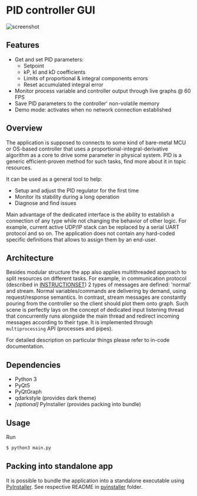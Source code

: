 # PID controller GUI
![screenshot](/screenshots/pid-controller-gui.gif)

## Features
  - Get and set PID parameters:
    - Setpoint
    - kP, kI and kD coefficients
    - Limits of proportional & integral components errors
    - Reset accumulated integral error
  - Monitor process variable and controller output through live graphs @ 60 FPS
  - Save PID parameters to the controller' non-volatile memory
  - Demo mode: activates when no network connection established

## Overview
The application is supposed to connects to some kind of bare-metal MCU or OS-based controller that uses a proportional-integral-derivative algorithm as a core to drive some parameter in physical system. PID is a generic efficient-proven method for such tasks, find more about it in topic resources.

It can be used as a general tool to help:
  - Setup and adjust the PID regulator for the first time
  - Monitor its stability during a long operation
  - Diagnose and find issues

Main advantage of the dedicated interface is the ability to establish a connection of any type while not changing the behavior of other logic. For example, current active UDP/IP stack can be replaced by a serial UART protocol and so on. The application does not contain any hard-coded specific definitions that allows to assign them by an end-user.

## Architecture
Besides modular structure the app also applies multithreaded approach to split resources on different tasks. For example, in communication protocol (described in [INSTRUCTIONSET](/INSTRUCTIONSET)) 2 types of messages are defined: 'normal' and stream. Normal variables/commands are delivering by demand, using request/response semantics. In contrast, stream messages are constantly pouring from the controller so the client should plot them onto graph. Such scene is perfectly lays on the concept of dedicated input listening thread that concurrently runs alongside the main thread and redirect incoming messages according to their type. It is implemented through `multiprocessing` API (processes and pipes).

For detailed description on particular things please refer to in-code documentation.

## Dependencies
  - Python 3
  - PyQt5
  - PyQtGraph
  - qdarkstyle (provides dark theme)
  - *[optional]* PyInstaller (provides packing into bundle)

## Usage
Run
```sh
$ python3 main.py
```

## Packing into standalone app
It is possible to bundle the application into a standalone executable using [PyInstaller](https://www.pyinstaller.org/). See respective README in [pyinstaller](/pyinstaller) folder.
